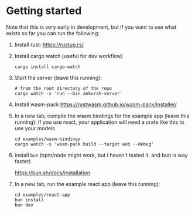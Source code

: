 # Getting started

Note that this is very early in development, but if you want to see what exists so far you can run the following:

1. Install rust:
   https://rustup.rs/

2. Install cargo watch (useful for dev workflow)

   ```
   cargo install cargo-watch
   ```

3. Start the server (leave this running):

   ```
   # from the root directory of the repo
   cargo watch -x 'run --bin ankurah-server'
   ```

4. Install wasm-pack
   https://rustwasm.github.io/wasm-pack/installer/

5. In a new tab, compile the wasm bindings for the example app (leave this running):
   If you use react, your application will need a crate like this to use your models

   ```
   cd examples/wasm-bindings
   cargo watch -s 'wasm-pack build --target web --debug'
   ```

6. install `bun` (npm/node might work, but I haven't tested it, and bun is way faster)

   https://bun.sh/docs/installation

7. In a new tab, run the example react app (leave this running):
   ```
   cd examples/react-app
   bun install
   bun dev
   ```
